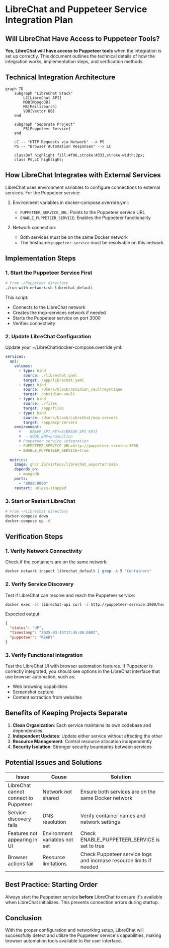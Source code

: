 # LibreChat and Puppeteer Service Integration Plan

## Will LibreChat Have Access to Puppeteer Tools?

**Yes, LibreChat will have access to Puppeteer tools** when the integration is set up correctly. This document outlines the technical details of how the integration works, implementation steps, and verification methods.

## Technical Integration Architecture

```mermaid
graph TD
    subgraph "LibreChat Stack" 
        LC[LibreChat API] 
        MDB[MongoDB]
        MS[Meilisearch]
        VDB[Vector DB]
    end
    
    subgraph "Separate Project"
        PS[Puppeteer Service]
    end
    
    LC -- "HTTP Requests via Network" --> PS
    PS -- "Browser Automation Responses" --> LC
    
    classDef highlight fill:#f96,stroke:#333,stroke-width:2px;
    class PS,LC highlight;
```

## How LibreChat Integrates with External Services

LibreChat uses environment variables to configure connections to external services. For the Puppeteer service:

1. Environment variables in docker-compose.override.yml:
   - `PUPPETEER_SERVICE_URL`: Points to the Puppeteer service URL
   - `ENABLE_PUPPETEER_SERVICE`: Enables the Puppeteer functionality

2. Network connection:
   - Both services must be on the same Docker network
   - The hostname `puppeteer-service` must be resolvable on this network

## Implementation Steps

### 1. Start the Puppeteer Service First

```bash
# From ~/Puppeteer directory
./run-with-network.sh librechat_default
```

This script:
- Connects to the LibreChat network
- Creates the mcp-services network if needed
- Starts the Puppeteer service on port 3000
- Verifies connectivity

### 2. Update LibreChat Configuration

Update your ~/LibreChat/docker-compose.override.yml:

```yaml
services:
  api:
    volumes:
      - type: bind
        source: ./librechat.yaml
        target: /app/librechat.yaml
      - type: bind
        source: /Users/black/obsidian_vault/mystique
        target: /obsidian-vault
      - type: bind
        source: ./files
        target: /app/files
      - type: bind
        source: /Users/black/LibreChat/mcp-servers
        target: /app/mcp-servers
    environment:
      #  - BRAVE_API_KEY=${BRAVE_API_KEY}
      #  - NODE_ENV=production
      # Puppeteer service integration
      - PUPPETEER_SERVICE_URL=http://puppeteer-service:3000
      - ENABLE_PUPPETEER_SERVICE=true
  
  metrics:
    image: ghcr.io/virtuos/librechat_exporter:main
    depends_on:
      - mongodb
    ports:
      - "8000:8000"
    restart: unless-stopped
```

### 3. Start or Restart LibreChat

```bash
# From ~/LibreChat directory
docker-compose down
docker-compose up -d
```

## Verification Steps

### 1. Verify Network Connectivity

Check if the containers are on the same network:

```bash
docker network inspect librechat_default | grep -A 5 "Containers"
```

### 2. Verify Service Discovery

Test if LibreChat can resolve and reach the Puppeteer service:

```bash
docker exec -it librechat-api curl -s http://puppeteer-service:3000/health
```

Expected output:
```json
{
  "status": "UP",
  "timestamp": "2025-03-15T17:45:00.000Z",
  "puppeteer": "READY"
}
```

### 3. Verify Functional Integration

Test the LibreChat UI with browser automation features. If Puppeteer is correctly integrated, you should see options in the LibreChat interface that use browser automation, such as:

- Web browsing capabilities
- Screenshot capture
- Content extraction from websites

## Benefits of Keeping Projects Separate

1. **Clean Organization**: Each service maintains its own codebase and dependencies
2. **Independent Updates**: Update either service without affecting the other
3. **Resource Management**: Control resource allocation independently
4. **Security Isolation**: Stronger security boundaries between services

## Potential Issues and Solutions

| Issue | Cause | Solution |
|-------|-------|----------|
| LibreChat cannot connect to Puppeteer | Network not shared | Ensure both services are on the same Docker network |
| Service discovery fails | DNS resolution | Verify container names and network settings |
| Features not appearing in UI | Environment variables not set | Check ENABLE_PUPPETEER_SERVICE is set to true |
| Browser actions fail | Resource limitations | Check Puppeteer service logs and increase resource limits if needed |

## Best Practice: Starting Order

Always start the Puppeteer service **before** LibreChat to ensure it's available when LibreChat initializes. This prevents connection errors during startup.

## Conclusion

With the proper configuration and networking setup, LibreChat will successfully detect and utilize the Puppeteer service's capabilities, making browser automation tools available to the user interface.